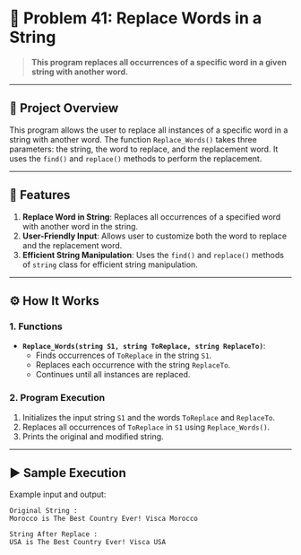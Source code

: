 # 🎯 Problem 41: Replace Words in a String 

> **This program replaces all occurrences of a specific word in a given string with another word.**

---

## 📘 Project Overview
This program allows the user to replace all instances of a specific word in a string with another word. The function `Replace_Words()` takes three parameters: the string, the word to replace, and the replacement word. It uses the `find()` and `replace()` methods to perform the replacement.

---

## 🌟 Features
1. **Replace Word in String**: Replaces all occurrences of a specified word with another word in the string.
2. **User-Friendly Input**: Allows user to customize both the word to replace and the replacement word.
3. **Efficient String Manipulation**: Uses the `find()` and `replace()` methods of `string` class for efficient string manipulation.

---

## ⚙️ How It Works

### 1. Functions
- **`Replace_Words(string S1, string ToReplace, string ReplaceTo)`**:
  - Finds occurrences of `ToReplace` in the string `S1`.
  - Replaces each occurrence with the string `ReplaceTo`.
  - Continues until all instances are replaced.
  
### 2. Program Execution
1. Initializes the input string `S1` and the words `ToReplace` and `ReplaceTo`.
2. Replaces all occurrences of `ToReplace` in `S1` using `Replace_Words()`.
3. Prints the original and modified string.

---

## ▶️ Sample Execution

Example input and output:
```plaintext
Original String : 
Morocco is The Best Country Ever! Visca Morocco

String After Replace : 
USA is The Best Country Ever! Visca USA
